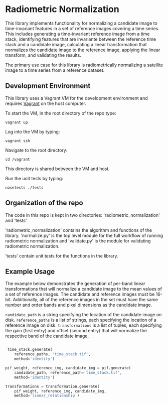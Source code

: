 # Radiometric Normalization #

This library implements functionality for normalizing a candidate image to time-invariant features in a set of reference images covering a time series.  This includes generating a time-invariant reference image from a time stack, identifying features that are invariante between the reference time stack and a candidate image, calculating a linear transformation that normalizes the candidate image to the reference image, applying the linear transform, and validating the results.

The primary use case for this library is radiometrically normalizing a satellite image to a time series from a reference dataset.

## Development Environment

This library uses a Vagrant VM for the development environment and requires [Vagrant](https://www.vagrantup.com/) on the host computer.

To start the VM, in the root directory of the repo type:
```
vagrant up
```

Log into the VM by typing:
```
vagrant ssh
```

Navigate to the root directory:
```
cd /vagrant
```
This directory is shared between the VM and host.

Run the unit tests by typing:
```
nosetests ./tests
```


## Organization of the repo

The code in this repo is kept in two directories: 'radiometric_normalization' and 'tests'

'radiometric_normalization' contains the algorithm and functions of the library. 'normalize.py' is the top level module for the full workflow of running radiometric normalization and 'validate.py' is the module for validating radiometric normalization.

'tests' contain unit tests for the functions in the library.


## Example Usage

The example below demonstrates the generation of per-band linear transformations that will normalize a candidate image to the mean values of a set of reference images. The candidate and reference images must be 16-bit. Additionally, all of the reference images in the set must have the same number and order bands and pixel dimensions as the candidate image.

`candidate_path` is a string specifying the location of the candidate image on disk. `reference_paths` is a list of strings, each specifying the location of a reference image on disk. `transformations` is a list of tuples, each specifying the gain (first entry) and offset (second entry) that will normalize the respective band of the candidate image.

```python

 time_stack.generate(
    reference_paths, 'time_stack.tif',
    method='identity')

pif_weight, reference_img, candidate_img = pif.generate(
    candidate_path, reference_path='time_stack.tif',
    method='identity')

transformations = transformation.generate(
    pif_weight, reference_img, candidate_img,
    method='linear_relationship')
```
